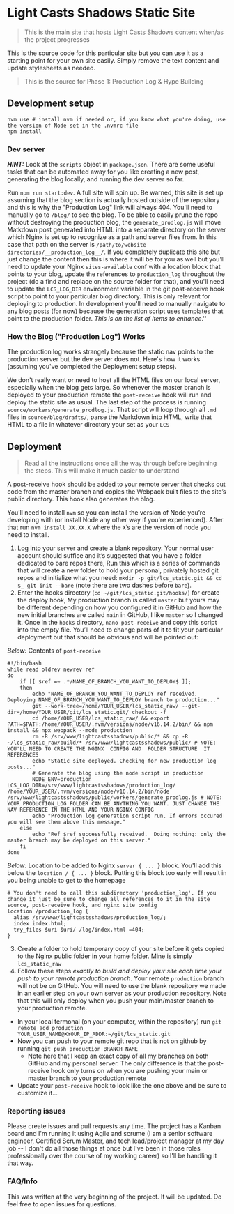 # Light Casts Shadows Static Site

> This is the main site that hosts Light Casts Shadows content when/as the project progresses

This is the source code for this particular site but you can use it as a starting point for your own site easily. Simply remove the text content and update stylesheets as needed.

> This is the source for Phase 1: Production Log & Hype Building

## Development setup

```
nvm use # install nvm if needed or, if you know what you're doing, use the version of Node set in the .nvmrc file
npm install
```

### Dev server

*__HINT:__* Look at the `scripts` object in `package.json`. There are some useful tasks that can be automated away for you like creating a new post, generating the blog locally, and running the dev server so far.

Run `npm run start:dev`. A full site will spin up. Be warned, this site is set up assuming that the blog section is actually hosted outside of the repository and this is why the "Production Log" link will always 404. You'll need to manually go to `/blog/` to see the blog. To be able to easily prune the repo without destroying the production blog, the `generate_prodlog.js` will move Matkdown post generated into HTML into a separate directory on the server which Nginx is set up to recognize as a path and server files from. In this case that path on the server is `/path/to/website directories/__production_log__/`. If you completely duplicate this site but just change the content then this is where it will be for you as well but you'll need to update your Nginx `sites-available` conf with a location block  that points to your blog, update the references to `production_log` throughout the project (do a find and replace on the source folder for that), and you'll need to update the `LCS_LOG_DIR` environment variable in the git post-receive hook script to point to your particular blog directory.  This is only relevant for deploying to production. In development you'll need to manually navigate to any blog posts (for now) because the generation script uses templates that point to the production folder. *This is on the list of items to enhance*.''

### How the Blog ("Production Log") Works

The production log works strangely because the static nav points to the production server but the dev server does not. Here's how it works (assuming you've completed the Deployment setup steps).

We don't really want or need to host all the HTML files on our local server, especially when the blog gets large. So whenever the master branch is deployed to your production remote the `post-receive` hook will run and deploy the static site as usual. The last step of the process is running `source/workers/generate_prodlog.js`. That script will loop through all `.md` files in `source/blog/drafts/`, parse the Markdown into HTML, write that HTML to a file in whatever directory your set as your `LCS`

## Deployment

> Read all the instructions once all the way through before beginning the steps. This will make it much easier to understand

A post-receive hook should be added to your remote server that checks out code from the master branch and copies the Webpack built files to the site’s public directory. This hook also generates the blog.

You’ll need to install `nvm` so you can install the version of Node you’re developing with (or install Node any other way if you're experienced). After that run `nvm install XX.XX.X` where the `X`’s are the version of node you need to install.

1. Log into your server and create a blank repository. Your normal user account should suffice and it’s suggested that you have a folder dedicated to bare repos there, Run this which is a series of commands that will create a new folder to hold your personal, privately hosted git repos and initialize what you need: `mkdir -p git/lcs_static.git && cd $_ git init --bare` (note there are two dashes before `bare`).
2. Enter the hooks directory (`cd ~/git/lcs_static.git/hooks/`) for create the deploy hook, My production branch is called `master` but yours may be different depending on how you configured it in GitHub and how the new initial branches are called `main` in GitHub, I like `master` so I changed it. Once in the `hooks` directory, `nano post-receive` and copy this script into the empty file. You’ll need to change parts of it to fit your particular deployment but that should be obvious and will be pointed out:

*Below:* Contents of `post-receive`
```
#!/bin/bash
while read oldrev newrev ref
do
    if [[ $ref =~ .*/NAME_OF_BRANCH_YOU_WANT_TO_DEPLOY$ ]];
    then
        echo "NAME_OF_BRANCH_YOU_WANT_TO_DEPLOY ref received.  Deploying NAME_OF_BRANCH_YOU_WANT_TO_DEPLOY branch to production..."
        git --work-tree=/home/YOUR_USER/lcs_static_raw/ --git-dir=/home/YOUR_USER/git/lcs_static.git/ checkout -f
        cd /home/YOUR_USER/lcs_static_raw/ && export PATH=$PATH:/home/YOUR_USER/.nvm/versions/node/v16.14.2/bin/ && npm install && npx webpack --mode production
        rm -R /srv/www/lightcastsshadows/public/* && cp -R ~/lcs_static_raw/build/* /srv/www/lightcastsshadows/public/ # NOTE: YOU'LL NEED TO CREATE THE NGINX  CONFIG AND  FOLDER STRUCTURE  IT REFERENCES
        echo "Static site deployed. Checking for new production log posts..."
        # Generate the blog using the node script in production
        NODE_ENV=production LCS_LOG_DIR=/srv/www/lightcastsshadows/production_log/ /home/YOUR_USER/.nvm/versions/node/v16.14.2/bin/node /srv/www/lightcastsshadows/public/workers/generate_prodlog.js # NOTE: YOUR PRODUCTION_LOG FOLDER CAN BE ANYTHING YOU WANT. JUST CHANGE THE NAV REFERENCE IN THE HTML AND YOUR NGINX CONFIG
        echo "Production log generation script run. If errors occured you will see them above this message."
    else
        echo "Ref $ref successfully received.  Doing nothing: only the master branch may be deployed on this server."
    fi
done
```

*Below:* Location to be added to Nginx `server { ... }` block. You'll add this below the `location / { ... }` block. Putting this block too early will result in you being unable to get to the homepage

```
# You don't need to call this subdirectory 'production_log'. If you change it just be sure to change all references to it in the site source, post-receive hook, and nginx site config
location /production_log {
  alias /srv/www/lightcastsshadows/production_log/;
  index index.html;
  try_files $uri $uri/ /log/index.html =404;
}
```

3. Create a folder to hold temporary copy of your site before it gets copied to the Nginx public folder in your home folder. Mine is simply `lcs_static_raw`
4. Follow these steps *exactly to build and deploy your site each time your push to your remote production branch*. Your remote `production` branch will not be on GitHub. You will need to use the blank repository we made in an earlier step on your own server as your production repository. Note that this will only deploy when you push your main/master branch to your production remote.
  - In your local termonal (on your computer, within the repository) run `git remote add production YOUR_USER_NAME@XYOUR_IP_ADDR:~/git/lcs_static.git`
  - Now you can  push to your remote git repo that is not on github by running `git push production BRANCH_NAME`
    - Note here that I keep an exact copy of all my branches on both GitHub and my personal server. The only difference is that the post-receive hook only turns on when you are pushing your main or master branch to your production remote
  - Update your `post-receive` hook to look like the one above and be sure to customize it...

### Reporting issues

Please create issues and pull requests any time. The project has a Kanban board and I'm running it using Agile and scrume (I am a senior software engineer, Certified Scrum Master, and tech lead/project manager at my day job -- I don't do all those things at once but I've been in those roles professionally over the course of my working career) so I'll be handling it that way.

### FAQ/Info

This was written at the very beginning of the project. It will be updated. Do feel free to open issues for questions.
